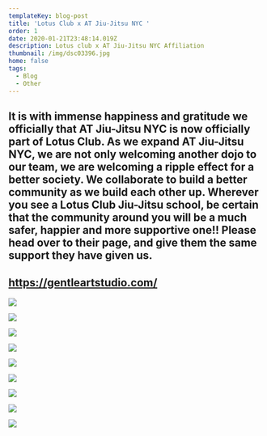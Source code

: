 ```yaml
---
templateKey: blog-post
title: 'Lotus Club x AT Jiu-Jitsu NYC '
order: 1
date: 2020-01-21T23:48:14.019Z
description: Lotus club x AT Jiu-Jitsu NYC Affiliation
thumbnail: /img/dsc03396.jpg
home: false
tags:
  - Blog
  - Other
---
```

## It is with immense happiness and gratitude we officially that AT Jiu-Jitsu NYC is now officially part of Lotus Club. As we expand AT Jiu-Jitsu NYC, we are not only welcoming another dojo to our team, we are welcoming a ripple effect for a better society. We collaborate to build a better community as we build each other up. Wherever you see a Lotus Club Jiu-Jitsu school, be certain that the community around you will be a much safer, happier and more supportive one!! Please head over to their page, and give them the same support they have given us.

## <https://gentleartstudio.com/>

![](/img/dsc03400.jpg)

![](/img/dsc03346.jpg)

![](/img/dsc03406.jpg)

![](/img/dsc03389.jpg)

![](/img/dsc03329.jpg)

![](/img/dsc03344.jpg)

![](/img/dsc03330.jpg)

![](/img/dsc03432.jpg)

![](/img/dsc03331.jpg)
